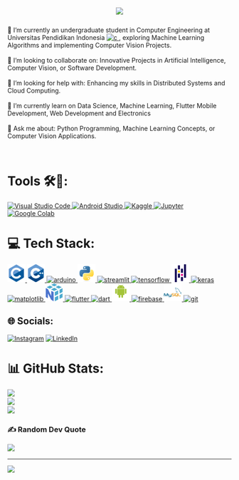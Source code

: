 

<h1 align="center">
    <img src="https://readme-typing-svg.herokuapp.com/?font=Righteous&size=35&center=true&vCenter=true&width=750&height=80&duration=4000&lines=Hi+There!+👋;+I'm+Reyhan+Mochamad+Fabian!;I'm+a+Data+Scientist+Enthusiast%2C;I'm+a+Machine+Learning+Enthusiast%2C;I'm+a+Flutter+Mobile+Development+Enthusiast%2C;I'm+an+Internet+of+Things+Enthusiast." />
</h1>
🔭 I’m currently an undergraduate student in Computer Engineering at Universitas Pendidikan Indonesia   <a href="https://www.cprogramming.com/" target="_blank" rel="noreferrer">
    <img src="https://cdn.worldvectorlogo.com/logos/upi-universitas-pendidikan-indonesia.svg" alt="c" width="15" height="15"/>
  </a>, exploring Machine Learning Algorithms and implementing Computer Vision Projects.<br><br>👯 I’m looking to collaborate on: Innovative Projects in Artificial Intelligence, Computer Vision, or Software Development.<br><br>🤝 I’m looking for help with: Enhancing my skills in Distributed Systems and Cloud Computing.<br><br>🌱 I’m currently learn on Data Science, Machine Learning, Flutter Mobile Development, Web Development and Electronics<br><br>💬 Ask me about: Python Programming, Machine Learning Concepts, or Computer Vision Applications.<br><br><br>

# Tools 🛠️🚧:
<p align="left">
  <a href="https://code.visualstudio.com/" target="_blank" rel="noreferrer">
    <img src="https://upload.wikimedia.org/wikipedia/commons/9/9a/Visual_Studio_Code_1.35_icon.svg" alt="Visual Studio Code" width="40" height="40"/>
  </a>
  <a href="https://developer.android.com/studio" target="_blank" rel="noreferrer">
    <img src="https://developer.android.com/studio/images/studio-icon-preview.svg" alt="Android Studio" width="40" height="40"/>
  </a>
  <a href="https://www.kaggle.com/" target="_blank" rel="noreferrer">
    <img src="https://www.vectorlogo.zone/logos/kaggle/kaggle-icon.svg" alt="Kaggle" width="40" height="40"/>
  </a>
  <a href="https://jupyter.org/" target="_blank" rel="noreferrer">
    <img src="https://upload.wikimedia.org/wikipedia/commons/3/38/Jupyter_logo.svg" alt="Jupyter" width="40" height="40"/>
  </a>
  <a href="https://colab.research.google.com/" target="_blank" rel="noreferrer">
    <img src="https://colab.research.google.com/img/colab_favicon_256px.png" alt="Google Colab" width="40" height="40"/>
  </a>
</p>



# 💻 Tech Stack:
<p align="left">
      <a href="https://www.cprogramming.com/" target="_blank" rel="noreferrer">
    <img src="https://raw.githubusercontent.com/devicons/devicon/master/icons/c/c-original.svg" alt="c" width="40" height="40"/>
  </a>
  <a href="https://www.w3schools.com/cpp/" target="_blank" rel="noreferrer">
    <img src="https://raw.githubusercontent.com/devicons/devicon/master/icons/cplusplus/cplusplus-original.svg" alt="cplusplus" width="40" height="40"/>
  </a>
      <a href="https://www.arduino.cc/" target="_blank" rel="noreferrer">
    <img src="https://cdn.worldvectorlogo.com/logos/arduino-1.svg" alt="arduino" width="40" height="40"/>
  </a>
      <a href="https://www.python.org" target="_blank" rel="noreferrer">
    <img src="https://raw.githubusercontent.com/devicons/devicon/master/icons/python/python-original.svg" alt="python" width="40" height="40"/>
  </a>
          <a href="https://www.python.org" target="_blank" rel="noreferrer">
    <img src="https://streamlit.io/images/brand/streamlit-mark-color.png" alt="streamlit" width="50" height="40"/>
  </a>
      <a href="https://www.tensorflow.org" target="_blank" rel="noreferrer">
    <img src="https://www.vectorlogo.zone/logos/tensorflow/tensorflow-icon.svg" alt="tensorflow" width="40" height="40"/>
  </a>
      <a href="https://pandas.pydata.org/" target="_blank" rel="noreferrer">
    <img src="https://raw.githubusercontent.com/devicons/devicon/2ae2a900d2f041da66e950e4d48052658d850630/icons/pandas/pandas-original.svg" alt="pandas" width="40" height="40"/>
  </a>

  <a href="https://keras.io" target="_blank" rel="noreferrer">
    <img src="https://upload.wikimedia.org/wikipedia/commons/a/ae/Keras_logo.svg" alt="keras" width="40" height="40"/>
  </a>
  <a href="https://matplotlib.org/" target="_blank" rel="noreferrer">
    <img src="https://upload.wikimedia.org/wikipedia/commons/0/01/Created_with_Matplotlib-logo.svg" alt="matplotlib" width="40" height="40"/>
  </a>
  <a href="https://numpy.org/" target="_blank" rel="noreferrer">
    <img src="https://raw.githubusercontent.com/devicons/devicon/master/icons/numpy/numpy-original.svg" alt="numpy" width="40" height="40"/>
  </a>

  <a href="https://flutter.dev" target="_blank" rel="noreferrer">
    <img src="https://www.vectorlogo.zone/logos/flutterio/flutterio-icon.svg" alt="flutter" width="40" height="40"/>
  </a>
  <a href="https://dart.dev" target="_blank" rel="noreferrer">
    <img src="https://www.vectorlogo.zone/logos/dartlang/dartlang-icon.svg" alt="dart" width="40" height="40"/>
  </a>
    <a href="https://developer.android.com" target="_blank" rel="noreferrer">
    <img src="https://raw.githubusercontent.com/devicons/devicon/master/icons/android/android-original-wordmark.svg" alt="android" width="40" height="40"/>
  </a>
  <a href="https://firebase.google.com/" target="_blank" rel="noreferrer">
    <img src="https://www.vectorlogo.zone/logos/firebase/firebase-icon.svg" alt="firebase" width="40" height="40"/>
  </a>
  <a href="https://www.mysql.com/" target="_blank" rel="noreferrer">
    <img src="https://raw.githubusercontent.com/devicons/devicon/master/icons/mysql/mysql-original-wordmark.svg" alt="mysql" width="40" height="40"/>
  </a>
  <a href="https://git-scm.com/" target="_blank" rel="noreferrer">
    <img src="https://www.vectorlogo.zone/logos/git-scm/git-scm-icon.svg" alt="git" width="40" height="40"/>
  </a>



</p>



## 🌐 Socials:
[![Instagram](https://img.shields.io/badge/Instagram-%23E4405F.svg?logo=Instagram&logoColor=white)](https://instagram.com/_mochaf_) [![LinkedIn](https://img.shields.io/badge/LinkedIn-%230077B5.svg?logo=linkedin&logoColor=white)](https://linkedin.com/in/reyhan-mf) 






# 📊 GitHub Stats:
![](https://github-readme-stats.vercel.app/api?username=reyhan-mf&theme=dark&hide_border=false&include_all_commits=false&count_private=false)<br/>
![](https://github-readme-streak-stats.herokuapp.com/?user=reyhan-mf&theme=dark&hide_border=false)<br/>
![](https://github-readme-stats.vercel.app/api/top-langs/?username=reyhan-mf&theme=dark&hide_border=false&include_all_commits=false&count_private=false&layout=compact)

### ✍️ Random Dev Quote
![](https://quotes-github-readme.vercel.app/api?type=horizontal&theme=radical)

---
[![](https://visitcount.itsvg.in/api?id=reyhan-mf&icon=0&color=1)](https://visitcount.itsvg.in)

<!-- Proudly created with GPRM ( https://gprm.itsvg.in ) -->
